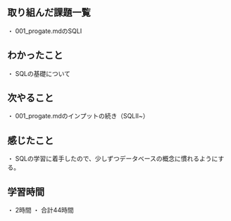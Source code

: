 ## 取り組んだ課題一覧
・ 001_progate.mdのSQLⅠ
## わかったこと
・ SQLの基礎について
## 次やること
・ 001_progate.mdのインプットの続き（SQLⅡ~）
## 感じたこと
・ SQLの学習に着手したので、少しずつデータベースの概念に慣れるようにする。
## 学習時間
・ 2時間
・ 合計44時間
